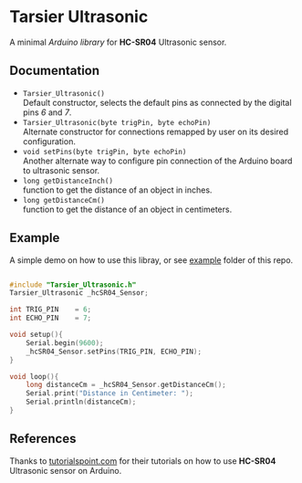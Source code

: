 # Tarsier Ultrasonic

A minimal *Arduino library* for **HC-SR04** Ultrasonic sensor.

## Documentation

- `Tarsier_Ultrasonic()` <br> Default constructor, selects the
  default pins as connected by the digital pins *6* and *7*.
- `Tarsier_Ultrasonic(byte trigPin, byte echoPin)` <br>
  Alternate constructor for connections remapped by user on its desired configuration.
- `void setPins(byte trigPin, byte echoPin)` <br> Another alternate way to configure pin connection of the Arduino board to ultrasonic sensor.
- `long getDistanceInch()` <br> function to get the distance of an object in inches.
- `long getDistanceCm()` <br> function to get the distance of an object in centimeters.

## Example
A simple demo on how to use this libray, or see [example](https://github.com/Tarsier-Marianz/Tarsier_Ultrasonic/tree/master/examples) folder of this repo.
```c++

#include "Tarsier_Ultrasonic.h"
Tarsier_Ultrasonic _hcSR04_Sensor;

int TRIG_PIN    = 6;
int ECHO_PIN    = 7;

void setup(){
    Serial.begin(9600);
    _hcSR04_Sensor.setPins(TRIG_PIN, ECHO_PIN);
}

void loop(){
    long distanceCm = _hcSR04_Sensor.getDistanceCm();
    Serial.print("Distance in Centimeter: ");
    Serial.println(distanceCm);
}

```

## References
Thanks to [tutorialspoint.com](https://www.tutorialspoint.com/arduino/arduino_ultrasonic_sensor.htm) for their tutorials on how to use **HC-SR04** Ultrasonic sensor on Arduino.

